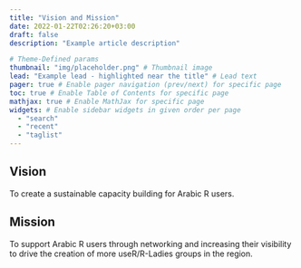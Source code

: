 ```yaml
---
title: "Vision and Mission"
date: 2022-01-22T02:26:20+03:00
draft: false
description: "Example article description"

# Theme-Defined params
thumbnail: "img/placeholder.png" # Thumbnail image
lead: "Example lead - highlighted near the title" # Lead text
pager: true # Enable pager navigation (prev/next) for specific page
toc: true # Enable Table of Contents for specific page
mathjax: true # Enable MathJax for specific page
widgets: # Enable sidebar widgets in given order per page
  - "search"
  - "recent"
  - "taglist"
---
```


## Vision 

To create a sustainable capacity building for Arabic R users.

## Mission 

To support Arabic R users through networking and increasing their visibility to drive the creation of more useR/R-Ladies groups in the region.
